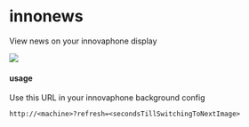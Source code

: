 # innonews
View news on your innovaphone display

<img align="center" src="http://i.imgur.com/GDTpDZ7.png" />


#### usage
Use this URL in your innovaphone background config
```
http://<machine>?refresh=<secondsTillSwitchingToNextImage>
```